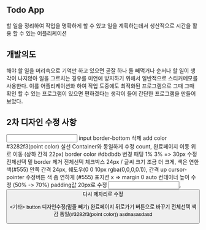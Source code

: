 ## Todo App

할 일을 정리하여 작업을 명확하게 할 수 있고 일을 계획하는데서 생산적으로 시간을 활용 할 수 있는 어플리케이션

## 개발의도

해야 할 일을 머리속으로 기억만 하고 있으면 곧잘 하나 둘 빼먹거나 순서나 할 일이 생각이 나지않아 일을 그르치는 경우를 미연에 방지하기 위해서 일반적으로 스티커메모를 사용한다. 이를 어플리케이션화 하여 작업 도중에도 최적화된 프로그램으로 그때 그때 확인 할 수 있는 프로그램이 있으면 편하겠다는 생각이 들어 간단한 프로그램을 만들어보았다.

## 2차 디자인 수정 사항

<Input>
input border-bottom 삭제
add color #3282f3(point color)

<Line>
실선 Container와 동일하게 수정
count, 완료페이지 이동 위로 이동 (상하 간격 22px)

<Container>
border color #dbdbdb 변경
패딩 1% 3% => 30px 수정
전체선택 밑 border 제거
전체선택 체크박스 24px / 글씨 크기 조금 더 크게, 색은 연한색(#555)
<box> 안쪽 간격 24px, 쉐도우(0 0 10px rgba(0,0,0,0.1)), 간격 up
<box> cursor-pointer
수정버튼 색 좀 연하게 (#555)
포지션 x => margin 0 auto
컨테이너 높이 수정 (50% -> 70%)

<M>
<Container> padding값 20px로 수정
<Input>, <button> 다시 제자리로 수정

<기타>
button 디자인수정(밑줄 빼기)
완료페이지 뒤로가기 버튼으로 바꾸기
전체선택 색감 통일(#3282f3(point color))
asdnasasdasd
